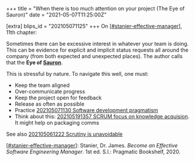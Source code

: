 +++
title = "When there is too much attention on your project (The Eye of Sauron)"
date = "2021-05-07T11:25:00Z"

[extra]
blips_id = "202105071125"
+++
On [[#stanier-effective-manager](/blips/tags/stanier-effective-manager)], 11th chapter:

Sometimes there can be excessive interest in whatever your team is doing. This can be evidence for explicit and implicit status requests all around the company (from both expected and unexpected places). The author calls that the **Eye of [Sauron]**.

This is stressful by nature. To navigate this well, one must:
- Keep the team aligned
- Over-communicate progress
- Keep the project open for feedback
- Release as often as possible
- Practice [202105071130 Software development pragmatism](/blips/202105071130-software-development-pragmatism)
- Think about this: [202105191357 SCRUM focus on knowledge acquision](/blips/202105191357-scrum-focus-on-knowledge-acquision). It might help on packaging comms

See also
[202105061222 Scrutiny is unavoidable](/blips/202105061222-scrutiny-is-unavoidable)



[sauron]: https://en.wikipedia.org/wiki/Sauron
[[#stanier-effective-manager](/blips/tags/stanier-effective-manager)]: Stanier, Dr. James. _Become an Effective Software Engineering Manager_. 1st ed. S.l.: Pragmatic Bookshelf, 2020.
